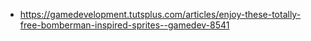 - https://gamedevelopment.tutsplus.com/articles/enjoy-these-totally-free-bomberman-inspired-sprites--gamedev-8541

